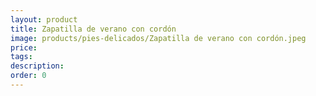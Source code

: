 ```yaml
---
layout: product
title: Zapatilla de verano con cordón
image: products/pies-delicados/Zapatilla de verano con cordón.jpeg
price: 
tags: 
description: 
order: 0
---
```

